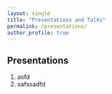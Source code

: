 ```yaml
---
layout: single
title: "Presentations and Talks"
permalink: /presentations/
author_profile: true
---
```


## Presentations
1. asfd
2. safssadfd
